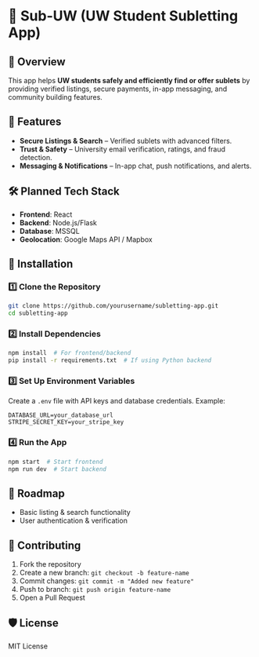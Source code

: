 # 🏡 Sub-UW (UW Student Subletting App)

## 📌 Overview  
This app helps **UW students safely and efficiently find or offer sublets** by providing verified listings, secure payments, in-app messaging, and community building features.  

## 🚀 Features  
- **Secure Listings & Search** – Verified sublets with advanced filters.  
- **Trust & Safety** – University email verification, ratings, and fraud detection.  
- **Messaging & Notifications** – In-app chat, push notifications, and alerts.  

## 🛠 Planned Tech Stack  
- **Frontend**: React 
- **Backend**: Node.js/Flask 
- **Database**: MSSQL 
- **Geolocation**: Google Maps API / Mapbox  

## 📖 Installation  
### 1️⃣ Clone the Repository  
```bash  
git clone https://github.com/yourusername/subletting-app.git  
cd subletting-app  
```
### 2️⃣ Install Dependencies  
```bash  
npm install  # For frontend/backend  
pip install -r requirements.txt  # If using Python backend  
```
### 3️⃣ Set Up Environment Variables  
Create a `.env` file with API keys and database credentials. Example:  
```env  
DATABASE_URL=your_database_url  
STRIPE_SECRET_KEY=your_stripe_key  
```
### 4️⃣ Run the App  
```bash  
npm start  # Start frontend  
npm run dev  # Start backend  
```

## 📌 Roadmap  
- Basic listing & search functionality  
- User authentication & verification  

## 🤝 Contributing  
1. Fork the repository  
2. Create a new branch: `git checkout -b feature-name`  
3. Commit changes: `git commit -m "Added new feature"`  
4. Push to branch: `git push origin feature-name`  
5. Open a Pull Request  

## 🛡 License  
MIT License  
